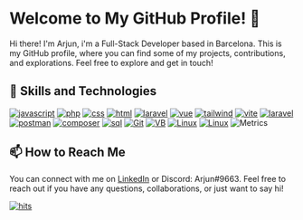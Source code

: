 # Welcome to My GitHub Profile! 👋
Hi there! I'm Arjun, i'm a Full-Stack Developer based in Barcelona. This is my GitHub profile, where you can find some of my projects, contributions, and explorations. Feel free to explore and get in touch!
## 🧰 Skills and Technologies
[![javascript](https://img.shields.io/badge/JavaScript-323330?style=for-the-badge&logo=javascript&logoColor=F7DF1E)](https://github.com/Arjun2715)
[![php](https://img.shields.io/badge/PHP-777BB4?style=for-the-badge&logo=php&logoColor=white)](https://github.com/Arjun2715)
[![css](https://img.shields.io/badge/CSS3-1572B6?style=for-the-badge&logo=css3&logoColor=white)](https://github.com/Arjun2715) 
[![html](https://img.shields.io/badge/HTML5-E34F26?style=for-the-badge&logo=html5&logoColor=white)](https://github.com/Arjun2715)
[![laravel](https://img.shields.io/badge/Laravel-FF2D20?style=for-the-badge&logo=laravel&logoColor=white)](https://github.com/Arjun2715)
[![vue](https://img.shields.io/badge/Vue.js-35495E?style=for-the-badge&logo=vuedotjs&logoColor=4FC08D)](https://github.com/Arjun2715)
[![tailwind](https://img.shields.io/badge/Tailwind_CSS-38B2AC?style=for-the-badge&logo=tailwind-css&logoColor=white)](https://github.com/Arjun2715)
[![vite](https://img.shields.io/badge/Vite-B73BFE?style=for-the-badge&logo=vite&logoColor=FFD62E)](https://github.com/Arjun2715)
[![laravel](https://img.shields.io/badge/Xampp-F37623?style=for-the-badge&logo=xampp&logoColor=white)](https://github.com/Arjun2715)
[![postman](https://img.shields.io/badge/Postman-FF6C37?style=for-the-badge&logo=Postman&logoColor=white)](https://github.com/Arjun2715)
[![composer](https://img.shields.io/badge/Composer-885630?style=for-the-badge&logo=Composer&logoColor=white)](https://github.com/Arjun2715)
[![sql](https://img.shields.io/badge/MySQL-005C84?style=for-the-badge&logo=mysql&logoColor=white)](https://github.com/Arjun2715)
[![Git](https://img.shields.io/badge/GIT-E44C30?style=for-the-badge&logo=git&logoColor=white)](https://github.com/Arjun2715)
[![VB](https://img.shields.io/badge/VirtualBox-21416b?style=for-the-badge&logo=VirtualBox&logoColor=white)](https://github.com/Arjun2715)
[![Linux](https://img.shields.io/badge/Linux-FCC624?style=for-the-badge&logo=linux&logoColor=black)](https://github.com/Arjun2715)
[![Linux](https://img.shields.io/badge/Figma-F24E1E?style=for-the-badge&logo=figma&logoColor=white)](https://github.com/Arjun2715)
![Metrics](https://metrics.lecoq.io/Arjun2715?template=classic&isocalendar=1&lines=1&stars=1&habits=1&followup=1&repositories=1&achievements=1&code=1&base=header%2C%20activity%2C%20community%2C%20repositories%2C%20metadata&base.indepth=false&base.hireable=false&base.skip=false&repositories.batch=100&repositories.forks=false&repositories.affiliations=owner&isocalendar=false&isocalendar.duration=half-year&lines=false&lines.sections=base&lines.repositories.limit=4&lines.history.limit=1&stars=false&stars.limit=4&habits=false&habits.from=200&habits.days=14&habits.facts=true&habits.charts=false&habits.charts.type=classic&habits.trim=false&habits.languages.limit=8&habits.languages.threshold=0%25&followup=false&followup.sections=repositories&followup.indepth=false&followup.archived=true&repositories=false&repositories.pinned=0&repositories.starred=0&repositories.random=0&repositories.order=featured%2C%20pinned%2C%20starred%2C%20random&achievements=false&achievements.threshold=C&achievements.secrets=true&achievements.display=detailed&achievements.limit=0&code=false&code.lines=12&code.load=400&code.days=3&code.visibility=public&config.timezone=Europe%2FParis&config.display=large)
## 📫 How to Reach Me
You can connect with me on [LinkedIn](https://www.linkedin.com/in/arjunjot-singh-3512561a0/) or Discord: Arjun#9663. Feel free to reach out if you have any questions, collaborations, or just want to say hi!
<!--## 📈 Stats
 [![git](https://github-readme-streak-stats.herokuapp.com/?user=Arjun2715&theme=github_dark)](https://github.com/Arjun2715)
[![git](https://github-readme-stats-git-masterrstaa-rickstaa.vercel.app/api?username=Arjun2715&theme=github_dark)](https://github.com/Arjun2715)
[![git](https://github-profile-trophy.vercel.app/?username=Arjun2715&theme=github_dark)](https://github.com/Arjun2715)
[![git](https://github-readme-stats.vercel.app/api/top-langs/?username=Arjun2715&theme=github_dark)](https://github.com/Arjun2715)
 
[![git](https://github-profile-summary-cards.vercel.app/api/cards/profile-details?username=Arjun2715&theme=github_dark)](https://github.com/Arjun2715)
-->

[![hits](https://hits.seeyoufarm.com/api/count/incr/badge.svg?url=https%3A%2F%2Fgithub.com%2FArjun27151212%2Fhit-counter)](https://github.com/Arjun2715)